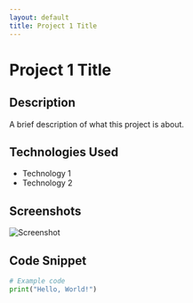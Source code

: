 ```yaml
---
layout: default
title: Project 1 Title
---
```


# Project 1 Title

## Description
A brief description of what this project is about.

## Technologies Used
- Technology 1
- Technology 2

## Screenshots
![Screenshot](url_to_screenshot)

## Code Snippet
```python
# Example code
print("Hello, World!")
